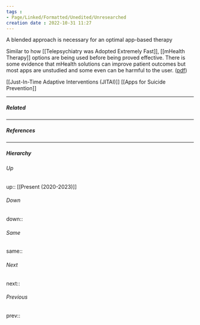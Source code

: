 ```yaml
---
tags :
- Page/Linked/Formatted/Unedited/Unresearched
creation date : 2022-10-31 11:27 
---
```


A blended approach is necessary for an optimal app-based therapy

Similar to how [[Telepsychiatry was Adopted Extremely Fast]], [[mHealth Therapy]] options are being used before being proved effective. There is some evidence that mHealth solutions can improve patient outcomes but most apps are unstudied and some even can be harmful to the user. ([pdf](zotero://open-pdf/library/items/9FUDVGA5?page=2&annotation=VTBL6BYJ))

[[Just-In-Time Adaptive Interventions (JITAI)]]
[[Apps for Suicide Prevention]]

---
##### Related


---
##### References


---
##### Hierarchy
###### Up
up:: [[Present (2020-2023)]]
###### Down
down:: 
###### Same
same:: 
###### Next
next:: 
###### Previous
prev:: 